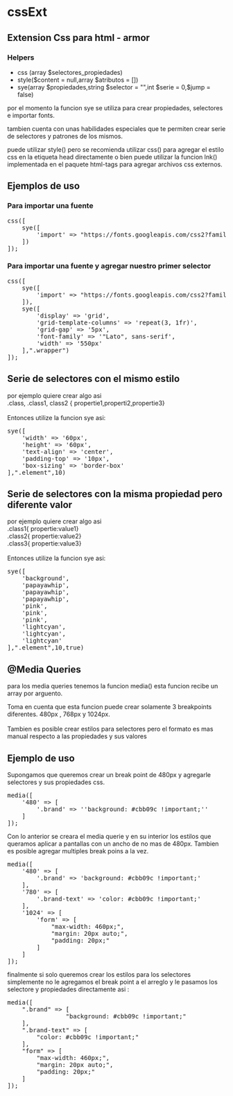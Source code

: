 # cssExt

<h2>Extension Css para html - armor</h2>

<h3>Helpers</h3>

<ul>
    <li>css (array $selectores_propiedades)</li>
    <li>style($content = null,array $atributos = [])</li>
    <li>sye(array $propiedades,string $selector = "",int $serie = 0,$jump = false)</li>
</ul>

<p>
    por el momento la funcion sye se utiliza para crear
    propiedades, selectores e importar fonts.
</p>

<p>
    tambien cuenta con unas habilidades especiales
    que te permiten crear serie de selectores y
    patrones de los mismos.
</p>

<p>
puede utilizar style() pero se recomienda utilizar css()
para agregar el estilo css en la etiqueta head directamente
o bien puede utilizar la funcion lnk() implementada en el paquete html-tags
para agregar archivos css externos.
</p>

<h2>Ejemplos de uso</h2>
<h3>Para importar una fuente</h3>
<pre>
css([
    sye([
        'import' => "https://fonts.googleapis.com/css2?family=Lato&display=swap"
    ])
]);
</pre>

<h3>Para importar una fuente y agregar nuestro primer selector</h3>
<pre>
css([
    sye([
        'import' => "https://fonts.googleapis.com/css2?family=Lato&display=swap"
    ]),
    sye([
        'display' => 'grid',
        'grid-template-columns' => 'repeat(3, 1fr)',
        'grid-gap' => '5px',
        'font-family' => '"Lato", sans-serif',
        'width' => '550px'
    ],".wrapper")
]);
</pre>

<h2>Serie de selectores con el mismo estilo</h2>

<p>
por ejemplo quiere crear algo asi <br>
.class, .class1, class2 { propertie1,properti2,propertie3}<br><br>
Entonces utilize la funcion sye asi:
</p>

<pre>
sye([
    'width' => '60px',
    'height' => '60px',
    'text-align' => 'center',
    'padding-top' => '10px',
    'box-sizing' => 'border-box'
],".element",10)
</pre>

<h2>Serie de selectores con la misma propiedad pero diferente valor</h2>

<p>
por ejemplo quiere crear algo asi <br>
.class1{ propertie:value1} <br>
.class2{ propertie:value2}  <br>
.class3{ propertie:value3}<br><br>
Entonces utilize la funcion sye asi:
</p>

<pre>
sye([
    'background',
    'papayawhip',
    'papayawhip',
    'papayawhip',
    'pink',
    'pink',
    'pink',
    'lightcyan',
    'lightcyan',
    'lightcyan'
],".element",10,true)
</pre>

<h2>@Media Queries</h2>

<p>
    para los media queries tenemos la funcion media()
    esta funcion recibe un array por arguento.
</p>

<p>
    Toma en cuenta que esta funcion 
    puede crear solamente 3 breakpoints
    diferentes. 480px , 768px y 1024px.
    <br>
    <br>
    Tambien es posible crear estilos para
    selectores pero el formato es mas manual
    respecto a las propiedades y sus valores
</p> 

<h2>Ejemplo de uso</h2>

<p>
    Supongamos que queremos crear un break point 
    de 480px y agregarle selectores y sus propiedades css.
</p>

<pre>
media([
    '480' => [
        '.brand' => ''background: #cbb09c !important;''
    ]
]);
</pre>

<p>
Con lo anterior se creara el media querie 
y en su interior los estilos que queramos
aplicar a pantallas con un ancho de no mas 
de 480px. Tambien es posible agregar multiples 
break poins a la vez.
</p>

<pre>
media([
    '480' => [
        '.brand' => 'background: #cbb09c !important;'
    ],
    '780' => [
        '.brand-text' => 'color: #cbb09c !important;'
    ],
    '1024' => [
        'form' => [
            "max-width: 460px;",
            "margin: 20px auto;",
            "padding: 20px;"
        ]
    ]
]);
</pre>

<p>
    finalmente si solo queremos 
    crear los estilos para los selectores
    simplemente no le agregamos el break point
    a el arreglo y le pasamos los selectore
    y propiedades directamente asi :
</p>

<pre>
media([
    ".brand" => [
                "background: #cbb09c !important;"
    ],
    ".brand-text" => [
        "color: #cbb09c !important;"
    ],
    "form" => [
        "max-width: 460px;",
        "margin: 20px auto;",
        "padding: 20px;"
    ]
]);
</pre>